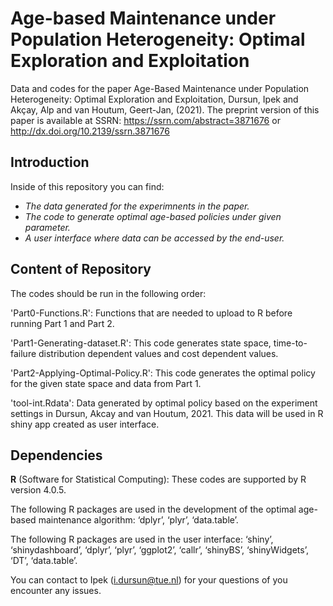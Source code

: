 
# Age-based Maintenance under Population Heterogeneity: Optimal Exploration and Exploitation

Data and codes for the paper Age-Based Maintenance under Population Heterogeneity: Optimal Exploration and Exploitation, Dursun, Ipek and Akçay, Alp and van Houtum, Geert-Jan,  (2021). 
The preprint version of this paper is available at SSRN: https://ssrn.com/abstract=3871676 or http://dx.doi.org/10.2139/ssrn.3871676 

## Introduction
Inside of this repository you can find:
- *The data generated for the experimnents in the paper.*
- *The code to generate optimal age-based policies under given parameter.*
- *A user interface where data can be accessed by the end-user.*

## Content of Repository

The codes should be run in the following order:

'Part0-Functions.R': Functions that are needed to upload to R before running Part 1 and Part 2. 

'Part1-Generating-dataset.R': This code generates state space, time-to-failure distribution dependent values and cost dependent values. 

'Part2-Applying-Optimal-Policy.R': This code generates the optimal policy for the given state space and data from Part 1. 

'tool-int.Rdata': Data generated by optimal policy based on the experiment settings in Dursun, Akcay and van Houtum, 2021. This data will be used in R shiny app created as user interface. 

## Dependencies

**R** (Software for Statistical Computing): These codes are supported by R version 4.0.5. 

The following R packages are used in the development of the optimal age-based maintenance algorithm:
 ‘dplyr’, ‘plyr’, ‘data.table’. 

The following R packages are used in the user interface: 
‘shiny’, ‘shinydashboard’,  ‘dplyr’, ‘plyr’, ‘ggplot2’, ‘callr’, ‘shinyBS’, ‘shinyWidgets’, ‘DT’, ‘data.table’. 

You can contact to Ipek (i.dursun@tue.nl) for your questions of you encounter any issues.
